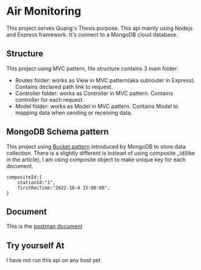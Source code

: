 # Air Monitoring
This project serves Quang's Thesis purpose. This api mainly using Nodejs and Express framework. It's connect to a MongoDB cloud database.

## Structure
This project using MVC pattern,
file structure contains 3 main folder:
* Routes folder: works as View in MVC pattern(aka subrouter in Express). Contains declared path link to request.
* Controller folder: works as Controller in MVC pattern. Contains controller for each request.
* Model folder: works as Model in MVC pattern. Contains Model to mapping data when sending or receiving data.

## MongoDB Schema pattern
This project using [Bucket pattern](https://www.mongodb.com/blog/post/paging-with-the-bucket-pattern--part-1?fbclid=IwAR3TENmPsyGvkEsK-uW42bCl8xosebiUXlnNxO907pLZmuuPf0926uJWzPI) introduced by MongoDB to store data collection. There is a slightly different is instead of using composite _id(like in the article), I am using composite object to make unique key for each document.
    
    compositeId:{
        stationId:"1",
        firstRecTime:"2022-10-4 15:00:00",
    }

## Document
This is the [postman document](https://documenter.getpostman.com/view/18364995/2s83zjr3TZ)

## Try yourself At
I have not run this api on any host yet